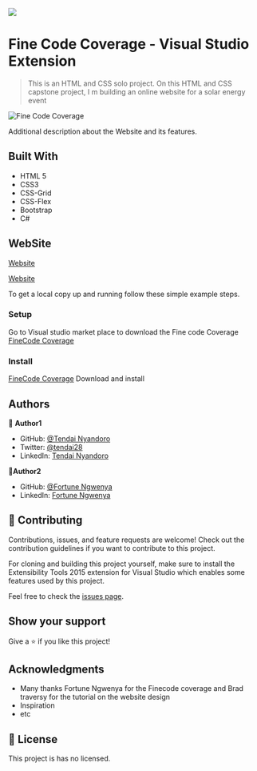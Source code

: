 ![](https://img.shields.io/badge/Microverse-blueviolet)

# Fine Code Coverage - Visual Studio Extension

> This is an HTML and CSS solo project. On this HTML and CSS capstone project, I m building an online website for a solar energy event

![Fine Code Coverage](https://user-images.githubusercontent.com/30318155/95675494-00c91c00-0bb8-11eb-9f36-e03fe593015a.png)


Additional description about the Website and its features.

## Built With

- HTML 5
- CSS3
- CSS-Grid
- CSS-Flex
- Bootstrap
- C#


## WebSite

[Website](https://raw.githack.com/FortuneN/FineCodeCoverageWebsite/feature-FineCodeCoverage/index.html)

[Website](https://www.finecodecoverage.com/)



To get a local copy up and running follow these simple example steps.


### Setup

Go to Visual studio market place to download the Fine code Coverage [FineCode Coverage](https://marketplace.visualstudio.com/items?itemName=FortuneNgwenya.FineCodeCoverage)

### Install

[FineCode Coverage](https://marketplace.visualstudio.com/items?itemName=FortuneNgwenya.FineCodeCoverage) Download and install


## Authors

👤 **Author1**

- GitHub: [@Tendai Nyandoro](https://github.com/tnyandoro)
- Twitter: [@tendai28](https://twitter.com/tendai28)
- LinkedIn: [Tendai Nyandoro](https://www.linkedin.com/in/tendai-nyandoro-a8060826/)


👤**Author2**

- GitHub: [@Fortune Ngwenya](https://github.com/FortuneN)
- LinkedIn: [Fortune Ngwenya](https://www.linkedin.com/in/fortune-ngwenya-41572611/)



## 🤝 Contributing

Contributions, issues, and feature requests are welcome!
Check out the contribution guidelines if you want to contribute to this project.

For cloning and building this project yourself, make sure to install the Extensibility Tools 2015 extension for Visual Studio which enables some features used by this project.

Feel free to check the [issues page](https://github.com/FortuneN/FineCodeCoverage).

## Show your support

Give a ⭐️ if you like this project!

## Acknowledgments

- Many thanks Fortune Ngwenya for the Finecode coverage and Brad traversy for the tutorial on the website design
- Inspiration
- etc

## 📝 License

This project is has no licensed.
